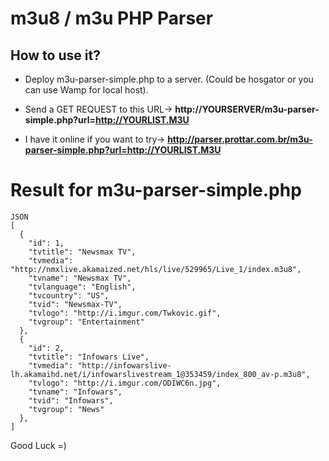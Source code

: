 # m3u8 / m3u PHP Parser

## How to use it? 

- Deploy m3u-parser-simple.php to a server. (Could be hosgator or you can use Wamp for local host).

- Send a GET REQUEST to this URL-> <b>http://YOURSERVER/m3u-parser-simple.php?url=http://YOURLIST.M3U</b>

- I have it online if you want to try-> <b>http://parser.prottar.com.br/m3u-parser-simple.php?url=http://YOURLIST.M3U</b>

# Result for m3u-parser-simple.php
```
JSON
[
  {
    "id": 1,
    "tvtitle": "Newsmax TV",
    "tvmedia": "http://nmxlive.akamaized.net/hls/live/529965/Live_1/index.m3u8",
    "tvname": "Newsmax TV",
    "tvlanguage": "English",
    "tvcountry": "US",
    "tvid": "Newsmax-TV",
    "tvlogo": "http://i.imgur.com/Twkovic.gif",
    "tvgroup": "Entertainment"
  },
  {
    "id": 2,
    "tvtitle": "Infowars Live",
    "tvmedia": "http://infowarslive-lh.akamaihd.net/i/infowarslivestream_1@353459/index_800_av-p.m3u8",
    "tvlogo": "http://i.imgur.com/ODIWC6n.jpg",
    "tvname": "Infowars",
    "tvid": "Infowars",
    "tvgroup": "News"
  },
]
```
Good Luck =)

